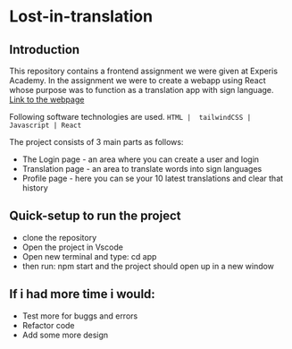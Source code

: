 # Lost-in-translation

## Introduction

This repository contains a frontend assignment we were given at Experis Academy.
In the assignment we were to create a webapp using React whose purpose was to function as a translation app with sign language.
[Link to the webpage](https://lost-in-translation-five.vercel.app/)

Following software technologies are used.
`HTML |  tailwindCSS | Javascript | React`

The project consists of 3 main parts as follows:

-   The Login page - an area where you can create a user and login
-   Translation page - an area to translate words into sign languages
-   Profile page - here you can se your 10 latest translations and clear that history

## Quick-setup to run the project

-   clone the repository
-   Open the project in Vscode
-   Open new terminal and type: cd app
-   then run: npm start and the project should open up in a new window

## If i had more time i would:

-   Test more for buggs and errors
-   Refactor code
-   Add some more design
